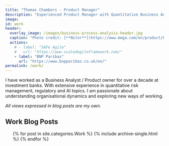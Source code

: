 ```yaml
---
title: "Thomas Chambers - Product Manager"
description: "Experienced Product Manager with Quantitative Business Analyst Background"
image:
id: work
header:
  overlay_image: /images/business-process-analysis-header.jpg
  caption: "Photo credit: [**Nitor**](https://www.mega.com/en/product/business-process-analysis)"
  actions:
    # - label: "SAFe Agile"
    #   url: "https://www.scaledagileframework.com/"
    - label: "BNP Paribas"
      url: "https://www.bnpparibas.co.uk/en/"
permalink: /work/
---
```


I have worked as a Business Analyst / Product owner for over a decade at investment banks. With extensive experience in quantitative risk management, regulatory and AI topics. I am passionate about understanding organisational dynamics and exploring new ways of working.

_All views expressed in blog posts are my own._

## Work Blog Posts
<ul>{% for post in site.categories.Work %}
    {% include archive-single.html %}
{% endfor %}</ul>
